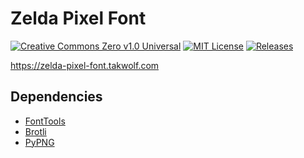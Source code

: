 # Zelda Pixel Font

[![Creative Commons Zero v1.0 Universal](https://img.shields.io/badge/license-CC0--1.0-orange)](https://creativecommons.org/publicdomain/zero/1.0/)
[![MIT License](https://img.shields.io/badge/license-MIT-green)](https://opensource.org/licenses/MIT)
[![Releases](https://img.shields.io/github/v/release/TakWolf/zelda-pixel-font)](https://github.com/TakWolf/zelda-pixel-font/releases)

https://zelda-pixel-font.takwolf.com

## Dependencies

- [FontTools](https://github.com/fonttools/fonttools)
- [Brotli](https://github.com/google/brotli)
- [PyPNG](https://gitlab.com/drj11/pypng)

